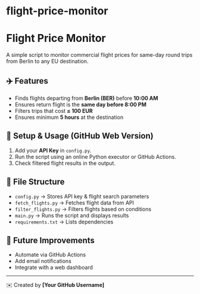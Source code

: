 # flight-price-monitor
# Flight Price Monitor  

A simple script to monitor commercial flight prices for same-day round trips from Berlin to any EU destination.  

## ✈️ Features  
- Finds flights departing from **Berlin (BER)** before **10:00 AM**  
- Ensures return flight is the **same day before 8:00 PM**  
- Filters trips that cost **≤ 100 EUR**  
- Ensures minimum **5 hours** at the destination  

## 🔧 Setup & Usage (GitHub Web Version)  
1. Add your **API Key** in `config.py`.  
2. Run the script using an online Python executor or GitHub Actions.  
3. Check filtered flight results in the output.  

## 📂 File Structure  
- `config.py` → Stores API key & flight search parameters  
- `fetch_flights.py` → Fetches flight data from API  
- `filter_flights.py` → Filters flights based on conditions  
- `main.py` → Runs the script and displays results  
- `requirements.txt` → Lists dependencies  

## 🚀 Future Improvements  
- Automate via GitHub Actions  
- Add email notifications  
- Integrate with a web dashboard  

---

✉️ Created by **[Your GitHub Username]**  
